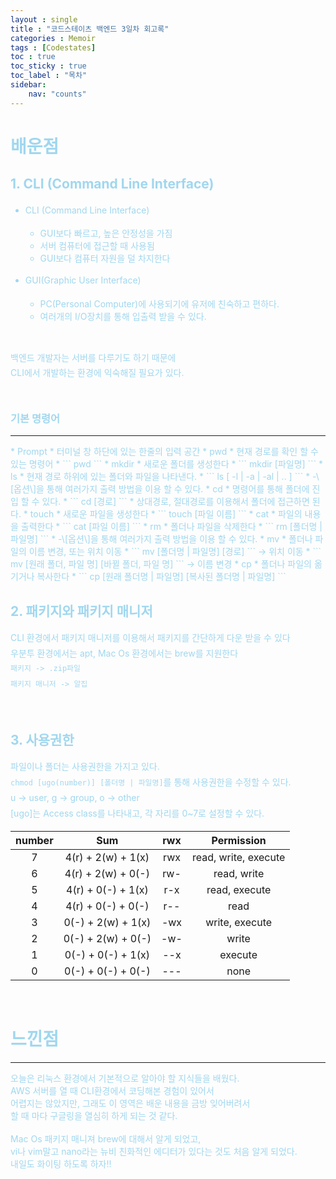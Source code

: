 ```yaml
---
layout : single
title : "코드스테이츠 백엔드 3일차 회고록"
categories : Memoir
tags : [Codestates]
toc : true
toc_sticky : true 
toc_label : "목차"
sidebar:
    nav: "counts"
---
```

<style> 
    p { line-height : 1.75em; }
    table { text-align : center; }
</style>

# <font color="#A0D7EF"> 배운점

## <font color="#A0D7EF">1. CLI (Command Line Interface)

* CLI (Command Line Interface)
  * GUI보다 빠르고, 높은 안정성을 가짐
  * 서버 컴퓨터에 접근할 때 사용됨
  * GUI보다 컴퓨터 자원을 덜 차지한다

* GUI(Graphic User Interface)
  * PC(Personal Computer)에 사용되기에 유저에 친숙하고 편하다.
  * 여러개의 I/O장치를 통해 입출력 받을 수 있다.
<br>

백엔드 개발자는 서버를 다루기도 하기 때문에<br> CLI에서 개발하는 환경에 익숙해질 필요가 있다.<br><br>

### <font color="#A0D7EF">기본 명령어
<hr>
* Prompt
  * 터미널 창 하단에 있는 한줄의 입력 공간
* pwd
  * 현재 경로를 확인 할 수 있는 명령어
  * ``` pwd ```
* mkdir
  * 새로운 폴더를 생성한다
  * ``` mkdir [파일명] ```
* ls
  * 현재 경로 하위에 있는 폴더와 파일을 나타낸다.
  * ``` ls [ -l | -a | -al | .. ] ```
  * -\[옵션\]을 통해 여러가지 출력 방법을 이용 할 수 있다. 
* cd
  * 명령어를 통해 폴더에 진입 할 수 있다.
  * ``` cd [경로] ```
  * 상대경로, 절대경로를 이용해서 폴더에 접근하면 된다.
* touch
  * 새로운 파일을 생성한다
  * ``` touch [파일 이름] ```
* cat
  * 파일의 내용을 출력한다
  * ``` cat [파일 이름] ```
* rm
  * 폴더나 파일을 삭제한다
  * ``` rm [폴더명 | 파일명] ```
  * -\[옵션\]을 통해 여러가지 출력 방법을 이용 할 수 있다. 
* mv
  * 폴더나 파일의 이름 변경, 또는 위치 이동
  * ``` mv [폴더명 | 파일명] [경로] ``` -> 위치 이동
  * ``` mv [원래 폴더, 파일 명] [바뀔 폴더, 파일 명] ``` -> 이름 변경
* cp
  * 폴더나 파일의 옮기거나 복사한다
  * ``` cp [원래 폴더명 | 파일명] [복사된 폴더명 | 파일명] ```

<br>

## <font color="#A0D7EF">2. 패키지와 패키지 매니저
CLI 환경에서 패키지 매니저를 이용해서 패키지를 간단하게 다운 받을 수 있다<br>
우분투 환경에서는 apt, Mac Os 환경에서는 brew를 지원한다<br>
`패키지 -> .zip파일`<br>
`패키지 매니저 -> 알집`

<br>

## <font color="#A0D7EF">3. 사용권한

파일이나 폴더는 사용권한을 가지고 있다.<br>
`chmod [ugo(number)] [폴더명 | 파일명]`를 통해 사용권한을 수정할 수 있다.<br>
u -> user, g -> group, o -> other<br>
\[ugo\]는 Access class를 나타내고, 각 자리를 0~7로 설정할 수 있다.<br>

|number|Sum|rwx|Permission|
| ------ | --- | --- | ---------- |
| 7 | 4(r) + 2(w) + 1(x) | rwx | read, write, execute |
| 6 | 4(r) + 2(w) + 0(-) | rw- | read, write |
| 5 | 4(r) + 0(-) + 1(x) | r-x | read, execute |
| 4 | 4(r) + 0(-) + 0(-) | r-- | read |
| 3 | 0(-) + 2(w) + 1(x) | -wx | write, execute |
| 2 | 0(-) + 2(w) + 0(-) | -w- | write |
| 1 | 0(-) + 0(-) + 1(x) | --x | execute |
| 0 | 0(-) + 0(-) + 0(-) | --- | none |

<br>

# <font color="#A0D7EF"> 느낀점
<hr>
오늘은 리눅스 환경에서 기본적으로 알아야 할 지식들을 배웠다.<br>
AWS 서버를 열 때 CLI환경에서 코딩해본 경험이 있어서<br>
어렵지는 않았지만, 그래도 이 영역은 배운 내용을 금방 잊어버려서<br>
할 때 마다 구글링을 열심히 하게 되는 것 같다.<br><br>
Mac Os 패키지 매니져 brew에 대해서 알게 되었고,<br> 
vi나 vim말고 nano라는 뉴비 친화적인 에디터가 있다는 것도 처음 알게 되었다.<br>
내일도 화이팅 하도록 하자!!<br>
